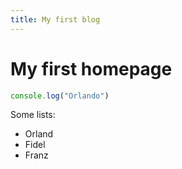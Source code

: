 ```yaml
---
title: My first blog
---
```


# My first homepage

```js
console.log("Orlando")
```

Some lists:

* Orland
* Fidel
* Franz
